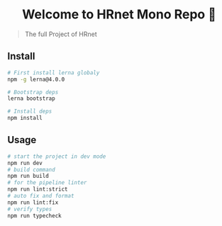 <h1 align="center">Welcome to HRnet Mono Repo 👋</h1>

> The full Project of HRnet
## Install
```sh
# First install lerna globaly
npm -g lerna@4.0.0

# Bootstrap deps
lerna bootstrap

# Install deps
npm install

```

## Usage

```sh
# start the project in dev mode
npm run dev
# build command
npm run build
# for the pipeline linter
npm run lint:strict
# auto fix and format
npm run lint:fix
# verify types
npm run typecheck
```
